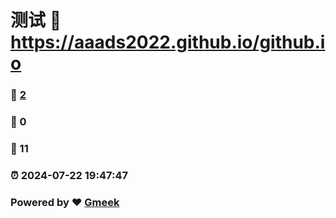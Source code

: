 # 测试 :link: https://aaads2022.github.io/github.io 
### :page_facing_up: [2](https://aaads2022.github.io/github.io/tag.html) 
### :speech_balloon: 0 
### :hibiscus: 11 
### :alarm_clock: 2024-07-22 19:47:47 
### Powered by :heart: [Gmeek](https://github.com/Meekdai/Gmeek)

